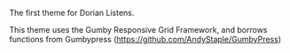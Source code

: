 The first theme for Dorian Listens. 

This theme uses the Gumby Responsive Grid Framework, and borrows functions from Gumbypress (https://github.com/AndyStaple/GumbyPress)